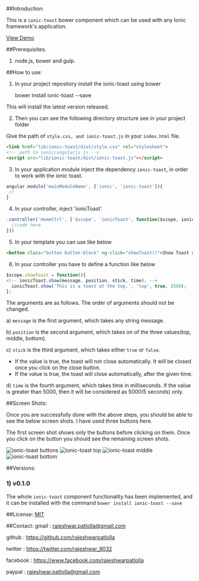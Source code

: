 ##Introduction:

This is a `ionic-toast` bower component which can be used with any Ionic framework's application.

[View Demo](http://rajeshwarpatlolla.github.io/ionic-toast-demo/demo/ "Demo") 


##Prerequisites.

1) node.js, bower and gulp.

##How to use:

1) In your project repository install the ionic-toast using bower

    bower install ionic-toast --save

This will install the latest version released.
    
2) Then you can see the following directory structure see in your project folder

Give the path of  `style.css, and ionic-toast.js` in your `index.html` file.

````html
<link href="lib/ionic-toast/dist/style.css" rel="stylesheet"> 
<!-- path to ionic/angularjs js -->
<script src="lib/ionic-toast/dist/ionic-toast.js"></script>
````
    
3) In your application module inject the dependency `ionic-toast`, in order to work with the ionic toast.

````javascript
angular.module('mainModuleName', ['ionic', 'ionic-toast']){
 //
}
````

4) In your controller, inject 'ionicToast'.

````javascript
.controller('HomeCtrl', ['$scope', 'ionicToast', function($scope, ionicToast) {
  //code here
}])
````

5) In your template you can use like below

````html
<button class="button button-block" ng-click="showToast()">Show Toast at top with close</button>
````

6) In your controller you have to define a function like below

````javascript
$scope.showToast = function(){
<!-- ionicToast.show(message, position, stick, time); -->
  ionicToast.show('This is a toast at the top.', 'top', true, 2500);
};
````

The arguments are as follows. The order of arguments should not be changed.

a) `message` is the first argument, which takes any string message.

b) `position` is the second argument, which takes on of the three values(top, middle, bottom).

c) `stick` is the third argument, which takes either `true` or `false`.
- If the value is true, the toast will not close automatically. It will be closed once you click on the close button.
- If the value is true, the toast will close automatically, after the given time. 

d) `time` is the fourth argument, which takes time in milliseconds. If the value is greater than 5000, then it will be considered as 5000(5 seconds) only.

##Screen Shots:

Once you are successfully done with the above steps, you should be able to see the below screen shots.
I have used three buttons here. 

The first screen shot shows only the buttons before clicking on them.
Once you click on the button you should see the remaining screen shots.
 
![ionic-toast buttons](https://lh3.googleusercontent.com/Fc4fUe9_k6DktTMoNrpih_z5sSNoZs9XHuiyn4AcClw=w320-h568-no "ionic-toast buttons") 
![ionic-toast top](https://lh3.googleusercontent.com/VDO5p9Z9KH6tC7zpTTk6mbkchKKBA4VYWpZuqLp9Jzc=w320-h568-no "ionic-toast top")
![ionic-toast middle](https://lh3.googleusercontent.com/J7n3YRhRx68hIQmKLRJEKq6QfkxkAD7y_Jqc9eFDOtk=w320-h568-no "ionic-toast middle")
![ionic-toast bottom](https://lh3.googleusercontent.com/MQyAFN9S8d8Pd05XALFcuhPiY_LNlKEIS9yWh-WKTh0=w320-h568-no "ionic-toast bottom")

##Versions:

### 1) v0.1.0
The whole `ionic-toast` component functionality has been implemented, and it can be installed with the command `bower install ionic-toast --save`

##License:
[MIT](https://github.com/rajeshwarpatlolla/ionic-toast/blob/master/LICENSE.MD "MIT")

##Contact:
gmail : rajeshwar.patlolla@gmail.com

github : https://github.com/rajeshwarpatlolla

twitter : https://twitter.com/rajeshwar_9032

facebook : https://www.facebook.com/rajeshwarpatlolla

paypal : rajeshwar.patlolla@gmail.com